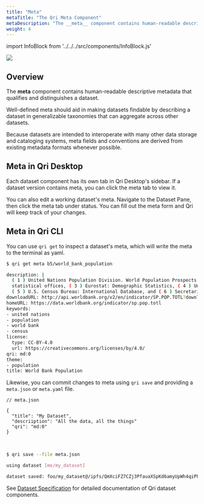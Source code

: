 ```yaml
---
title: "Meta"
metaTitle: "The Qri Meta Component"
metaDescription: "The __meta__ component contains human-readable descriptive metadata that qualifies and distinguishes a dataset."
weight: 4
---
```


import InfoBlock from '../../../src/components/InfoBlock.js'

<img src="/img/qri-dataset-model.png" />

## Overview

The __meta__ component contains human-readable descriptive metadata that qualifies and distinguishes a dataset.

Well-defined meta should aid in making datasets findable by describing a dataset in generalizable taxonomies that can aggregate across other datasets.

Because datasets are intended to interoperate with many other data storage and cataloging systems, meta fields and conventions are derived from existing metadata formats whenever possible.

## Meta in Qri Desktop

Each dataset component has its own tab in Qri Desktop's sidebar.  If a dataset version contains meta, you can click the meta tab to view it.

You can also edit a working dataset's meta.  Navigate to the Dataset Pane, then click the meta tab under status.  You can fill out the meta form and Qri will keep track of your changes.

## Meta in Qri CLI

You can use `qri get` to inspect a dataset's meta, which will write the meta to the terminal as yaml.

```bash
$ qri get meta b5/world_bank_population

description: |
  ( 1 ) United Nations Population Division. World Population Prospects: 2017 Revision. ( 2 ) Census reports and other statistical publications from national
  statistical offices, ( 3 ) Eurostat: Demographic Statistics, ( 4 ) United Nations Statistical Division. Population and Vital Statistics Reprot ( various years ),
  ( 5 ) U.S. Census Bureau: International Database, and ( 6 ) Secretariat of the Pacific Community: Statistics and Demography Programme.
downloadURL: http://api.worldbank.org/v2/en/indicator/SP.POP.TOTL?downloadformat=csv
homeURL: https://data.worldbank.org/indicator/sp.pop.totl
keywords:
- united nations
- population
- world bank
- census
license:
  type: CC-BY-4.0
  url: https://creativecommons.org/licenses/by/4.0/
qri: md:0
theme:
- population
title: World Bank Population
```

Likewise, you can commit changes to meta using `qri save` and providing a `meta.json` or `meta.yaml` file.

```
// meta.json

{
  "title": "My Dataset",
  "descriiption": "All the data, all the things"
  "qri": "md:0"
}
```
<br />

```bash
$ qri save --file meta.json

using dataset [me/my_dataset]

dataset saved: foo/my_dataset@/ipfs/QmXciFZ7CZj3PfauaXSpKd6amyUpWh4qiPhPGywFbzjhWa
```


<InfoBlock>
  See <a href="/docs/reference/dataset-specification/">Dataset Specification</a> for detailed documentation of Qri dataset components.
</InfoBlock>

